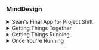 ### MindDesign
<details>
  <summary>Sean's Final App for Project Shift</summary> 
    - This application allows for the creation and eventual 3D printing of custom things.
    - Optimized for Heroku deployment, with the api folder serving both back and front end.
    - Stack is Mongo/Express/React/Redux/Node.js
</details>
<details>
  <summary>Getting Things Together</summary> 
    - Navigate to /api folder, run 'npm install' on your local machine for dependencies.
    - Navigate to /api/client folder, run 'npm install' on your local machine for dependencies.
</details>
<details>
  <summary>Getting Things Running</summary> 
  - Within your terminal, after the above installations have run successfully: 
    - run 'npm start' within the /api/client folder, to start the React app (default to localhost:3000).
    - run 'node server.js' within the /api folder, or use basic launch configuration within something like VS Code.
</details>
<details>
  <summary>Once You're Running</summary> 
  - Navigate to localhost:3000, and start drawing!
  - As of the latest release, the tiger.svg won't directly download. We're working on that, and agree that it is awesome.
  - You will be able to sign in, and must do so in order to save your designs on the site - but you can download them for free!
</details>
